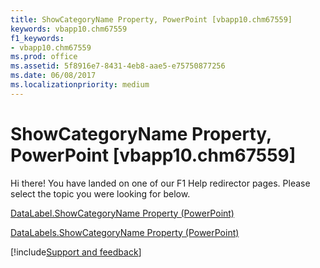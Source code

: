```yaml
---
title: ShowCategoryName Property, PowerPoint [vbapp10.chm67559]
keywords: vbapp10.chm67559
f1_keywords:
- vbapp10.chm67559
ms.prod: office
ms.assetid: 5f8916e7-8431-4eb8-aae5-e75750877256
ms.date: 06/08/2017
ms.localizationpriority: medium
---
```



# ShowCategoryName Property, PowerPoint [vbapp10.chm67559]

Hi there! You have landed on one of our F1 Help redirector pages. Please select the topic you were looking for below.

[DataLabel.ShowCategoryName Property (PowerPoint)](https://msdn.microsoft.com/library/7eeb3ab4-d0e3-3682-0ea4-a75fae60b800%28Office.15%29.aspx)

[DataLabels.ShowCategoryName Property (PowerPoint)](https://msdn.microsoft.com/library/0869b709-e09d-2c55-4d74-c4a0d130a551%28Office.15%29.aspx)

[!include[Support and feedback](~/includes/feedback-boilerplate.md)]